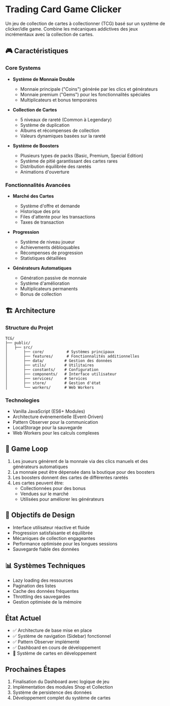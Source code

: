 # Trading Card Game Clicker

Un jeu de collection de cartes à collectionner (TCG) basé sur un système de clicker/idle game. Combine les mécaniques addictives des jeux incrémentaux avec la collection de cartes.

## 🎮 Caractéristiques

### Core Systems
- **Système de Monnaie Double**
  - Monnaie principale ("Coins") générée par les clics et générateurs
  - Monnaie premium ("Gems") pour les fonctionnalités spéciales
  - Multiplicateurs et bonus temporaires

- **Collection de Cartes**
  - 5 niveaux de rareté (Common à Legendary)
  - Système de duplication
  - Albums et récompenses de collection
  - Valeurs dynamiques basées sur la rareté

- **Système de Boosters**
  - Plusieurs types de packs (Basic, Premium, Special Edition)
  - Système de pitié garantissant des cartes rares
  - Distribution équilibrée des raretés
  - Animations d'ouverture

### Fonctionnalités Avancées
- **Marché des Cartes**
  - Système d'offre et demande
  - Historique des prix
  - Files d'attente pour les transactions
  - Taxes de transaction

- **Progression**
  - Système de niveau joueur
  - Achievements débloquables
  - Récompenses de progression
  - Statistiques détaillées

- **Générateurs Automatiques**
  - Génération passive de monnaie
  - Système d'amélioration
  - Multiplicateurs permanents
  - Bonus de collection

## 🏗️ Architecture

### Structure du Projet
```
TCG/
├── public/
│   ├── src/  
│       ├── core/          # Systèmes principaux
│       ├── features/      # Fonctionnalités additionnelles
│       ├── data/         # Gestion des données
│       ├── utils/        # Utilitaires
│       ├── constants/    # Configuration
│       ├── components/   # Interface utilisateur
│       ├── services/     # Services
│       ├── store/        # Gestion d'état
│       └── workers/      # Web Workers
```

### Technologies
- Vanilla JavaScript (ES6+ Modules)
- Architecture événementielle (Event-Driven)
- Pattern Observer pour la communication
- LocalStorage pour la sauvegarde
- Web Workers pour les calculs complexes

## 🔄 Game Loop
1. Les joueurs génèrent de la monnaie via des clics manuels et des générateurs automatiques
2. La monnaie peut être dépensée dans la boutique pour des boosters
3. Les boosters donnent des cartes de différentes raretés
4. Les cartes peuvent être:
   - Collectionnées pour des bonus
   - Vendues sur le marché
   - Utilisées pour améliorer les générateurs

## 🎯 Objectifs de Design
- Interface utilisateur réactive et fluide
- Progression satisfaisante et équilibrée
- Mécaniques de collection engageantes
- Performance optimisée pour les longues sessions
- Sauvegarde fiable des données

## 📊 Systèmes Techniques
- Lazy loading des ressources
- Pagination des listes
- Cache des données fréquentes
- Throttling des sauvegardes
- Gestion optimisée de la mémoire

## État Actuel
- ✅ Architecture de base mise en place
- ✅ Système de navigation (Sidebar) fonctionnel
- ✅ Pattern Observer implémenté
- ✅ Dashboard en cours de développement
- 🔄 Système de cartes en développement

## Prochaines Étapes
1. Finalisation du Dashboard avec logique de jeu
2. Implémentation des modules Shop et Collection
3. Système de persistence des données
4. Développement complet du système de cartes
